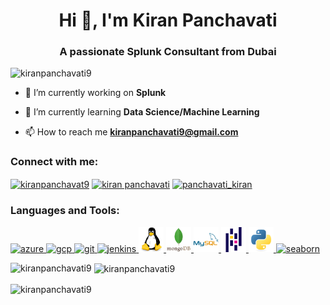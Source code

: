 <h1 align="center">Hi 👋, I'm Kiran Panchavati</h1>
<h3 align="center">A passionate Splunk Consultant from Dubai</h3>

<p align="left"> <img src="https://komarev.com/ghpvc/?username=kiranpanchavati9&label=Profile%20views&color=0e75b6&style=flat" alt="kiranpanchavati9" /> </p>

- 🔭 I’m currently working on **Splunk**

- 🌱 I’m currently learning **Data Science/Machine Learning**

- 📫 How to reach me **kiranpanchavati9@gmail.com**

<h3 align="left">Connect with me:</h3>
<p align="left">
<a href="https://twitter.com/kiranpanchavat9" target="blank"><img align="center" src="https://raw.githubusercontent.com/rahuldkjain/github-profile-readme-generator/master/src/images/icons/Social/twitter.svg" alt="kiranpanchavat9" height="30" width="40" /></a>
<a href="https://linkedin.com/in/kiran panchavati" target="blank"><img align="center" src="https://raw.githubusercontent.com/rahuldkjain/github-profile-readme-generator/master/src/images/icons/Social/linked-in-alt.svg" alt="kiran panchavati" height="30" width="40" /></a>
<a href="https://instagram.com/panchavati_kiran" target="blank"><img align="center" src="https://raw.githubusercontent.com/rahuldkjain/github-profile-readme-generator/master/src/images/icons/Social/instagram.svg" alt="panchavati_kiran" height="30" width="40" /></a>
</p>

<h3 align="left">Languages and Tools:</h3>
<p align="left"> <a href="https://azure.microsoft.com/en-in/" target="_blank" rel="noreferrer"> <img src="https://www.vectorlogo.zone/logos/microsoft_azure/microsoft_azure-icon.svg" alt="azure" width="40" height="40"/> </a> <a href="https://cloud.google.com" target="_blank" rel="noreferrer"> <img src="https://www.vectorlogo.zone/logos/google_cloud/google_cloud-icon.svg" alt="gcp" width="40" height="40"/> </a> <a href="https://git-scm.com/" target="_blank" rel="noreferrer"> <img src="https://www.vectorlogo.zone/logos/git-scm/git-scm-icon.svg" alt="git" width="40" height="40"/> </a> <a href="https://www.jenkins.io" target="_blank" rel="noreferrer"> <img src="https://www.vectorlogo.zone/logos/jenkins/jenkins-icon.svg" alt="jenkins" width="40" height="40"/> </a> <a href="https://www.linux.org/" target="_blank" rel="noreferrer"> <img src="https://raw.githubusercontent.com/devicons/devicon/master/icons/linux/linux-original.svg" alt="linux" width="40" height="40"/> </a> <a href="https://www.mongodb.com/" target="_blank" rel="noreferrer"> <img src="https://raw.githubusercontent.com/devicons/devicon/master/icons/mongodb/mongodb-original-wordmark.svg" alt="mongodb" width="40" height="40"/> </a> <a href="https://www.mysql.com/" target="_blank" rel="noreferrer"> <img src="https://raw.githubusercontent.com/devicons/devicon/master/icons/mysql/mysql-original-wordmark.svg" alt="mysql" width="40" height="40"/> </a> <a href="https://pandas.pydata.org/" target="_blank" rel="noreferrer"> <img src="https://raw.githubusercontent.com/devicons/devicon/2ae2a900d2f041da66e950e4d48052658d850630/icons/pandas/pandas-original.svg" alt="pandas" width="40" height="40"/> </a> <a href="https://www.python.org" target="_blank" rel="noreferrer"> <img src="https://raw.githubusercontent.com/devicons/devicon/master/icons/python/python-original.svg" alt="python" width="40" height="40"/> </a> <a href="https://seaborn.pydata.org/" target="_blank" rel="noreferrer"> <img src="https://seaborn.pydata.org/_images/logo-mark-lightbg.svg" alt="seaborn" width="40" height="40"/> </a> </p>

<p><img align="left" src="https://github-readme-stats.vercel.app/api/top-langs?username=kiranpanchavati9&show_icons=true&locale=en&layout=compact" alt="kiranpanchavati9" /></p>

<p>&nbsp;<img align="center" src="https://github-readme-stats.vercel.app/api?username=kiranpanchavati9&show_icons=true&locale=en" alt="kiranpanchavati9" /></p>

<p><img align="center" src="https://github-readme-streak-stats.herokuapp.com/?user=kiranpanchavati9&" alt="kiranpanchavati9" /></p>

